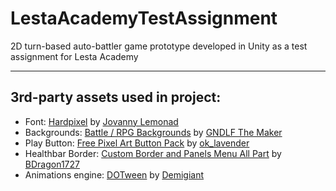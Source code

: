 # LestaAcademyTestAssignment
2D turn-based auto-battler game prototype developed in Unity as a test assignment for Lesta Academy

---

## 3rd-party assets used in project:

- Font: [Hardpixel](https://fonts-online.ru/fonts/hardpixel) by [Jovanny Lemonad](https://fonts-online.ru/designers/jovanny-lemonad)
- Backgrounds: [Battle / RPG Backgrounds](https://arexxuru.itch.io/battle-rpg-backgrounds) by [GNDLF The Maker](https://arexxuru.itch.io/)
- Play Button: [Free Pixel Art Button Pack](https://ok-lavender.itch.io/free-pixel-art-button-pack) by [ok_lavender](https://ok-lavender.itch.io/)
- Healthbar Border: [Custom Border and Panels Menu All Part](https://bdragon1727.itch.io/custom-border-and-panels-menu-all-part) by [BDragon1727](https://bdragon1727.itch.io/)
- Animations engine: [DOTween](https://dotween.demigiant.com/) by [Demigiant](https://demigiant.com/)